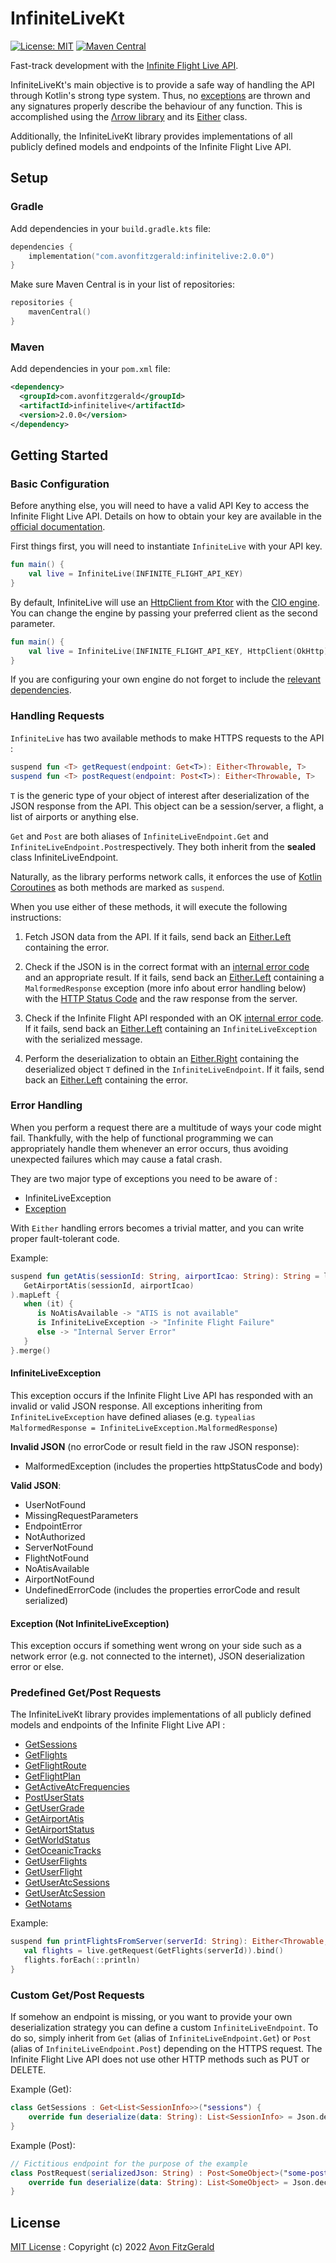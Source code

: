 # InfiniteLiveKt

[![License: MIT](https://img.shields.io/badge/License-MIT-yellow.svg)](https://opensource.org/licenses/MIT)
[![Maven Central](https://maven-badges.herokuapp.com/maven-central/com.avonfitzgerald/infinitelive/badge.svg)](https://maven-badges.herokuapp.com/maven-central/com.avonfitzgerald/infinitelive/)

Fast-track development with the 
[Infinite Flight Live API](https://infiniteflight.com/guide/developer-reference/live-api/overview). 

InfiniteLiveKt's main objective is to provide a safe way of handling the API through Kotlin's strong type system. 
Thus, no [exceptions](https://kotlinlang.org/docs/exceptions.html) are thrown and any signatures properly
describe the behaviour of any function. This is accomplished using the [Λrrow library](https://arrow-kt.io/) and its 
[Either](https://arrow-kt.io/docs/apidocs/arrow-core/arrow.core/-either/) class.

Additionally, the InfiniteLiveKt library provides implementations of all publicly defined models and endpoints of 
the Infinite Flight Live API.

## Setup

### Gradle

Add dependencies in your `build.gradle.kts` file:
```kotlin
dependencies {
    implementation("com.avonfitzgerald:infinitelive:2.0.0")
}
```

Make sure Maven Central is in your list of repositories:
```kotlin
repositories {
    mavenCentral()
}
```

### Maven

Add dependencies in your `pom.xml` file:
```xml
<dependency>
  <groupId>com.avonfitzgerald</groupId>
  <artifactId>infinitelive</artifactId>
  <version>2.0.0</version>
</dependency>
```

## Getting Started

### Basic Configuration

Before anything else, you will need to have a valid API Key to access the Infinite Flight Live API.
Details on how to obtain your key are available in the 
[official documentation](https://infiniteflight.com/guide/developer-reference/live-api/overview#obtaining-an-api-key).

First things first, you will need to instantiate `InfiniteLive` with your API key.

```kotlin
fun main() {
    val live = InfiniteLive(INFINITE_FLIGHT_API_KEY)
}
```

By default, InfiniteLive will use an [HttpClient from Ktor](https://ktor.io/docs/create-client.html) with the
[CIO engine](https://ktor.io/docs/http-client-engines.html#cio).
You can change the engine by passing your preferred client as the second parameter.

```kotlin
fun main() {
    val live = InfiniteLive(INFINITE_FLIGHT_API_KEY, HttpClient(OkHttp))
}
```
 
If you are configuring your own engine do not forget to include
the [relevant dependencies](https://ktor.io/docs/client-dependencies.html).

### Handling Requests

`InfiniteLive` has two available methods to make HTTPS requests to the API :

```kotlin
suspend fun <T> getRequest(endpoint: Get<T>): Either<Throwable, T>
suspend fun <T> postRequest(endpoint: Post<T>): Either<Throwable, T>
```

`T` is the generic type of your object of interest after deserialization of the JSON response from the API.
This object can be a session/server, a flight, a list of airports or anything else.

`Get` and `Post` are both aliases of `InfiniteLiveEndpoint.Get` and `InfiniteLiveEndpoint.Post`respectively.
They both inherit from the **sealed** class InfiniteLiveEndpoint.

Naturally, as the library performs network calls, it enforces the use of
[Kotlin Coroutines](https://kotlinlang.org/docs/coroutines-overview.html) as both methods are marked as `suspend`.

When you use either of these methods, it will execute the following instructions:

1. Fetch JSON data from the API. If it fails, send back an
[Either.Left](https://arrow-kt.io/docs/apidocs/arrow-core/arrow.core/-either/-left/index.html) containing the error.

2. Check if the JSON is in the correct format with an
[internal error code](https://infiniteflight.com/guide/developer-reference/live-api/sessions#liveapiresponse)
and an appropriate result. If it fails, send back an
   [Either.Left](https://arrow-kt.io/docs/apidocs/arrow-core/arrow.core/-either/-left/index.html) containing
a `MalformedResponse` exception (more info about error handling below) with the
[HTTP Status Code](https://www.w3.org/Protocols/rfc2616/rfc2616-sec10.html) and the raw response from the server.

3. Check if the Infinite Flight API responded with an OK
   [internal error code](https://infiniteflight.com/guide/developer-reference/live-api/sessions#liveapiresponse).
If it fails, send back an [Either.Left](https://arrow-kt.io/docs/apidocs/arrow-core/arrow.core/-either/-left/index.html)
containing an `InfiniteLiveException` with the serialized message.

4. Perform the deserialization to obtain an
[Either.Right](https://arrow-kt.io/docs/apidocs/arrow-core/arrow.core/-either/-right/index.html)
containing the deserialized object `T` defined in the `InfiniteLiveEndpoint`. If it fails, send back an
   [Either.Left](https://arrow-kt.io/docs/apidocs/arrow-core/arrow.core/-either/-left/index.html) containing the error.

### Error Handling

When you perform a request there are a multitude of ways your code might fail.
Thankfully, with the help of functional programming we can appropriately handle them whenever an error occurs, 
thus avoiding unexpected failures which may cause a fatal crash.

They are two major type of exceptions you need to be aware of :
- InfiniteLiveException
- [Exception](https://kotlinlang.org/docs/exceptions.html)

With `Either` handling errors becomes a trivial matter, and you can write proper fault-tolerant code.

Example:

````kotlin
suspend fun getAtis(sessionId: String, airportIcao: String): String = live.getRequest(
   GetAirportAtis(sessionId, airportIcao)
).mapLeft {
   when (it) {
      is NoAtisAvailable -> "ATIS is not available"
      is InfiniteLiveException -> "Infinite Flight Failure"
      else -> "Internal Server Error"
   }
}.merge()
````

#### InfiniteLiveException

This exception occurs if the Infinite Flight Live API has responded with an invalid or valid JSON response.
All exceptions inheriting from `InfiniteLiveException` have defined aliases
(e.g. `typealias MalformedResponse = InfiniteLiveException.MalformedResponse`)

**Invalid JSON** (no errorCode or result field in the raw JSON response):
- MalformedException (includes the properties httpStatusCode and body)

**Valid JSON**:
- UserNotFound
- MissingRequestParameters
- EndpointError
- NotAuthorized
- ServerNotFound
- FlightNotFound
- NoAtisAvailable
- AirportNotFound
- UndefinedErrorCode (includes the properties errorCode and result serialized)

#### Exception (Not InfiniteLiveException)

This exception occurs if something went wrong on your side such as a network error
(e.g. not connected to the internet), JSON deserialization error or else.

### Predefined Get/Post Requests

The InfiniteLiveKt library provides implementations of all publicly defined models and
endpoints of the Infinite Flight Live API :
- [GetSessions](https://infiniteflight.com/guide/developer-reference/live-api/sessions)
- [GetFlights](https://infiniteflight.com/guide/developer-reference/live-api/flights)
- [GetFlightRoute](https://infiniteflight.com/guide/developer-reference/live-api/flight-route)
- [GetFlightPlan](https://infiniteflight.com/guide/developer-reference/live-api/flight-plan)
- [GetActiveAtcFrequencies](https://infiniteflight.com/guide/developer-reference/live-api/atc)
- [PostUserStats](https://infiniteflight.com/guide/developer-reference/live-api/user-stats)
- [GetUserGrade](https://infiniteflight.com/guide/developer-reference/live-api/user-grade)
- [GetAirportAtis](https://infiniteflight.com/guide/developer-reference/live-api/atis)
- [GetAirportStatus](https://infiniteflight.com/guide/developer-reference/live-api/airport-status)
- [GetWorldStatus](https://infiniteflight.com/guide/developer-reference/live-api/world-status)
- [GetOceanicTracks](https://infiniteflight.com/guide/developer-reference/live-api/oceanic-tracks)
- [GetUserFlights](https://infiniteflight.com/guide/developer-reference/live-api/user-flights)
- [GetUserFlight](https://infiniteflight.com/guide/developer-reference/live-api/user-flight)
- [GetUserAtcSessions](https://infiniteflight.com/guide/developer-reference/live-api/user-atc-sessions)
- [GetUserAtcSession](https://infiniteflight.com/guide/developer-reference/live-api/user-atc-session)
- [GetNotams](https://infiniteflight.com/guide/developer-reference/live-api/notams)

Example:

```kotlin
suspend fun printFlightsFromServer(serverId: String): Either<Throwable, Unit> = either {
   val flights = live.getRequest(GetFlights(serverId)).bind()
   flights.forEach(::println)
}
```

### Custom Get/Post Requests

If somehow an endpoint is missing, or you want to provide your own deserialization strategy
you can define a custom `InfiniteLiveEndpoint`. To do so, simply inherit from `Get` (alias of `InfiniteLiveEndpoint.Get`)
or `Post` (alias of `InfiniteLiveEndpoint.Post`) depending on the HTTPS request.
The Infinite Flight Live API does not use other HTTP methods such as PUT or DELETE.

Example (Get):
```kotlin
class GetSessions : Get<List<SessionInfo>>("sessions") {
    override fun deserialize(data: String): List<SessionInfo> = Json.decodeFromString(data)
}
```

Example (Post):
```kotlin
// Fictitious endpoint for the purpose of the example
class PostRequest(serializedJson: String) : Post<SomeObject>("some-post", serializedJson) {
    override fun deserialize(data: String): List<SomeObject> = Json.decodeFromString(data)
}
```

## License

[MIT License](LICENSE.txt) : Copyright (c) 2022 [Avon FitzGerald](https://github.com/A-FitzGerald)

